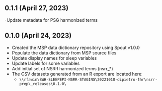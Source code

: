 ## 0.1.1 (April 27, 2023)

-Update metadata for PSG harmonized terms

## 0.1.0 (April 24, 2023)

- Created the MSP data dictionary repository using Spout v1.0.0
- Populate the data dictionary from MSP source files
- Update display names for sleep variables
- Update labels for some variables
- Add initial set of NSRR harmonized terms (nsrr_*)
- The CSV datasets generated from an R export are located here:
  - `\\rfawin\BWH-SLEEPEPI-NSRR-STAGING\20221018-dipietro-fhr\nsrr-prep\_releases\0.1.0\`
